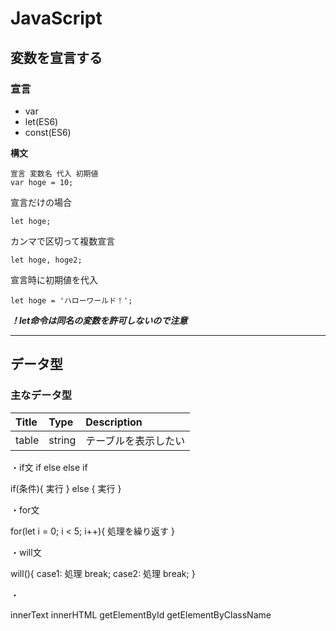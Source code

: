 # JavaScript

## 変数を宣言する

### 宣言
* var
* let(ES6)
* const(ES6)

**構文**

```javascript:title
宣言 変数名 代入 初期値
var hoge = 10;
```
宣言だけの場合
```javascript:title
let hoge;
```
カンマで区切って複数宣言
```javascript:title
let hoge, hoge2;
```
宣言時に初期値を代入
```javascript:title
let hoge = 'ハローワールド！';
```
***！let命令は同名の変数を許可しないので注意***
*****


## データ型

### 主なデータ型

|Title|Type|Description|
|:---|:---|:---|
|table|string|テーブルを表示したい|


・if文
  if
  else
  else if

  if(条件){
    実行
  } else {
    実行
  }

・for文

  for(let i = 0; i < 5; i++){
    処理を繰り返す
  }

・will文

  will(){
    case1:
    処理
    break;
    case2:
    処理
    break;
  }

・

innerText
innerHTML
getElementById
getElementByClassName
